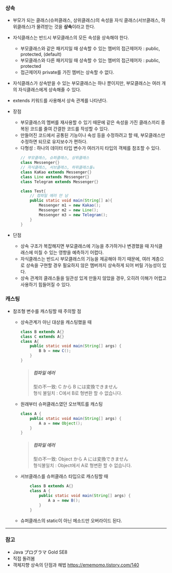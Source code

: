 ### 상속
- 부모가 되는 클래스(슈퍼클래스, 상위클래스)의 속성을 자식 클래스(서브클래스, 하위클래스)가 물려받는 것을 **상속**이라고 한다.
- 자식클래스는 반드시 부모클래스의 모든 속성을 상속해야 한다.
    - 부모클래스와 같은 패키지일 때 상속할 수 있는 멤버의 접근제어자 : public, protected, (default)
    - 부모클래스와 다른 패키지일 때 상속할 수 있는 멤버의 접근제어자 : public, protected
    - 접근제어자 private를 가진 멤버는 상속할 수 없다.

- 자식클래스가 상속받을 수 있는 부모클래스는 하나 뿐이지만, 부모클래스는 여러 개의 자식클래스에게 상속해줄 수 있다.
- extends 키워드를 사용해서 상속 관계를 나타낸다.
- 장점
    - 부모클래스의 멤버를 재사용할 수 있기 때문에 같은 속성을 가진 클래스끼리 중복된 코드를 줄여 간결한 코드를 작성할 수 있다.
    - 만들어진 코드에서 공통된 기능이나 속성 등을 수정하려고 할 때, 부모클래스만 수정하면 되므로 유지보수가 편하다.
    - 다형성 : 하나의 데이터 타입 변수가 여러가지 타입의 객체를 참조할 수 있다.
        ```java
        // 부모클래스, 슈퍼클래스, 상위클래스
        class Messenger{}
        // 자식클래스, 서브클래스, 하위클래스들↓
        class KaKao extends Messenger{}
        class Line extends Messenger{}
        class Telegram extends Messenger{}

        class Test{
            // 컴파일 에러 안 남
            public static void main(String[] a){
                Messenger m1 = new Kakao();
                Messenger m2 = new Line();
                Messenger m3 = new Telegram();
            }
        }

        ```
- 단점
    - 상속 구조가 복잡해지면 부모클래스에 기능을 추가하거나 변경했을 때 자식클래스에 미칠 수 있는 영향을 예측하기 어렵다.
    - 자식클래스는 반드시 부모클래스의 기능을 제공해야 하기 때문에, 여러 계층으로 상속을 구현할 경우 필요하지 않은 멤버까지 상속하게 되어 버릴 가능성이 있다.
    - 상속 관계의 클래스들을 일관성 있게 만들지 않았을 경우, 오히려 이해가 어렵고 사용하기 힘들어질 수 있다.


### 캐스팅
- 참조형 변수를 캐스팅할 때 주의할 점 
    - 상속관계가 아닌 대상을 캐스팅했을 때
        ```java
        class B extends A{}
        class C extends A{}
        class A{
            public static void main(String[] args) {
                B b = new C();
            }
        }
        ```
        > ##### 컴파일 에러
        > 型の不一致: C から B には変換できません  
        > 형식 불일치 : C에서 B로 형변환 할 수 없습니다.

    - 원래부터 슈퍼클래스였던 오브젝트를 캐스팅

        ```java
        class A {
            public static void main(String[] args) {
                A a = new Object();
            }
        }
        ```
        > ##### 컴파일 에러
        > 型の不一致: Object から A には変換できません  
        > 형식불일치 : Object에서 A로 형변환 할 수 없습니다.

    - 서브클래스를 슈퍼클래스 타입으로 캐스팅할 때 
        ```java
            class B extends A{}
            class A {
                public static void main(String[] args) {
                    A a = new B();
                }
            }
        ```
    - 슈퍼클래스의 static이 아닌 메소드만 오버라이드 된다. 

-----
### 참고
 - Java プログラマ Gold SE8
 - 직접 돌려봄
 - 객체지향 상속의 단점과 해법  https://ememomo.tistory.com/140
